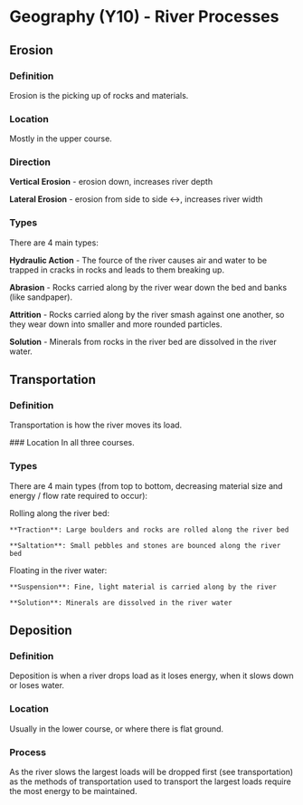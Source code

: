 # Geography (Y10) - River Processes
## Erosion
### Definition
Erosion is the picking up of rocks and materials.

### Location
Mostly in the upper course.

### Direction
**Vertical Erosion** - erosion down, increases river depth

**Lateral Erosion** - erosion from side to side <->, increases river width

### Types
There are 4 main types:

**Hydraulic Action** - The fource of the river causes air and water to be trapped in cracks in rocks and leads to them breaking up.

**Abrasion** - Rocks carried along by the river wear down the bed and banks (like sandpaper).

**Attrition** - Rocks carried along by the river smash against one another, so they wear down into smaller and more rounded particles.

**Solution** - Minerals from rocks in the river bed are dissolved in the river water.

## Transportation
### Definition
Transportation is how the river moves its load.

### Location
In all three courses.

### Types
There are 4 main types (from top to bottom, decreasing material size and energy / flow rate required to occur):

Rolling along the river bed:

	**Traction**: Large boulders and rocks are rolled along the river bed

	**Saltation**: Small pebbles and stones are bounced along the river bed

Floating in the river water:

	**Suspension**: Fine, light material is carried along by the river

	**Solution**: Minerals are dissolved in the river water

## Deposition
### Definition
Deposition is when a river drops load as it loses energy, when it slows down or loses water.

### Location
Usually in the lower course, or where there is flat ground.

### Process
As the river slows the largest loads will be dropped first (see transportation) as the methods of transportation used to transport the largest loads require the most energy to be maintained.